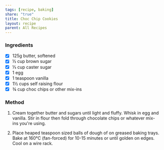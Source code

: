 ```yaml
---
tags: [recipe, baking]
share: "true"
title: Choc Chip Cookies
layout: recipe
parent: All Recipes
---
```


### Ingredients

- [x] 125g butter, softened
- [x] ½ cup brown sugar
- [x] ⅓ cup caster sugar
- [x] 1 egg
- [x] 1 teaspoon vanilla
- [x] 1½ cups self raising flour
- [x] ¾ cup choc chips or other mix-ins

### Method

1. Cream together butter and sugars until light and fluffy. Whisk in egg and vanilla. Stir in flour then fold through chocolate chips or whatever mix-ins you're using.

2. Place heaped teaspoon sized balls of dough of on greased baking trays. Bake at 160°C (fan-forced) for 10-15 minutes or until golden on edges. Cool on a wire rack.
